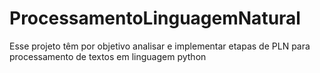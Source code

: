 # ProcessamentoLinguagemNatural
Esse projeto têm por objetivo analisar e implementar etapas de PLN para processamento de textos em linguagem python
